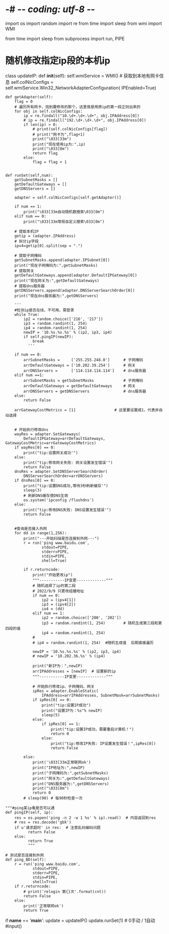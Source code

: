 # -# -*- coding: utf-8 -*-
import os
import random
import re
from time import sleep
from wmi import WMI

from time import sleep
from subprocess import run, PIPE

# 随机修改指定ip段的本机ip
class updateIP:
    def __init__(self):
        self.wmiService = WMI()
        # 获取到本地有网卡信息
        self.colNicConfigs = self.wmiService.Win32_NetworkAdapterConfiguration(
            IPEnabled=True)

    def getAdapter(self):
        flag = 0
        # 遍历所有网卡，找到要修改的那个，这里我是用原ip的第一段正则出来的
        for obj in self.colNicConfigs:
            ip = re.findall("10.\d+.\d+.\d+", obj.IPAddress[0])
            # ip = re.findall("192.\d+.\d+.\d+", obj.IPAddress[0])
            if len(ip) > 0:
                # print(self.colNicConfigs[flag])
                # print("网卡为",flag+1)
                print("\033[33m")
                print("现在使用ip为:",ip)
                print("\033[0m")
                return flag
            else:
                flag = flag + 1


    def runSet(self,num):
        getSubnetMasks = []
        getDefaultGateways = []
        getDNSServers = []

        adapter = self.colNicConfigs[self.getAdapter()]

        if num == 1:
            print("\033[33m自动随机数搜索\033[0m")
        elif num == 0:
            print("\033[33m常规自定义搜索\033[0m")

        # 提取本机IP
        getip = (adapter.IPAddress)
        # 拆分ip字段
        ipv4=getip[0].split(sep = ".") 

        # 提取子网掩码
        getSubnetMasks.append(adapter.IPSubnet[0])
        print("现在子网掩码为:",getSubnetMasks)
        # 提取网关
        getDefaultGateways.append(adapter.DefaultIPGateway[0])
        print("现在网关为:",getDefaultGateways)
        # 提取dns服务器
        getDNSServers.append(adapter.DNSServerSearchOrder[0])
        print("现在dns服务器为:",getDNSServers)

        '''
        #检测ip是否在线，不可用，需登录
        while True:
            ip2 = random.choice(['216', '217'])
            ip3 = random.randint(1, 254)
            ip4 = random.randint(1, 254)
            newIP = '10.%s.%s.%s' % (ip2, ip3, ip4)
            if self.pingIP(newIP):
                break
              '''
        
        if num == 0:
            arrSubnetMasks =     ['255.255.248.0']      # 子网掩码
            arrDefaultGateways = ['10.202.39.254']      # 网关
            arrDNSServers =      ['114.114.114.114']    # dns服务器
        elif num ==1:
            arrSubnetMasks = getSubnetMasks             # 子网掩码
            arrDefaultGateways = getDefaultGateways     # 网关
            arrDNSServers = getDNSServers               # dns服务器
        else:
            return False
        
        arrGatewayCostMetrics = [1]                 # 这里要设置成1，代表非自动选择


        # 开始执行修改dns
        wayRes = adapter.SetGateways(
            DefaultIPGateway=arrDefaultGateways, GatewayCostMetric=arrGatewayCostMetrics)
        if wayRes[0] == 0:
            print("tip:设置网关成功'")
        else:
            print("tip:修改网关失败: 网关设置发生错误'")
            return False
        dnsRes = adapter.SetDNSServerSearchOrder(
            DNSServerSearchOrder=arrDNSServers)
        if dnsRes[0] == 0:
            print("tip:设置DNS成功,等待3秒刷新缓存'")
            sleep(3)
            # 刷新DNS缓存使DNS生效
            os.system('ipconfig /flushdns')
        else:
            print("tip:修改DNS失败: DNS设置发生错误'")
            return False


        #查询是否接入外网
        for dd in range(1,256):
            print("---开始扫描是否连接到外网---")
            r = run('ping www.baidu.com',
                    stdout=PIPE,
                    stderr=PIPE,
                    stdin=PIPE,
                    shell=True)
                    
            if r.returncode:
                print("开始更改ip")
                """-----------IP变更-------------"""
                # 随机选择了ip的第二段
                # 2022/9/9 只更改组播地址
                if num == 0:
                    ip2 = (ipv4[1])
                    ip3 = (ipv4[2])
                    io4 = (dd)
                elif num == 1:
                    ip2 = random.choice(['200', '202'])
                    ip3 = random.randint(1, 254)        # 随机生成第三段和第四段的值 
                    ip4 = random.randint(1, 254)
                #                
                # ip4 = random.randint(1, 254)  #随机生成值  后期直接遍历
                
                newIP = '10.%s.%s.%s' % (ip2, ip3, ip4)
                # newIP = '10.202.36.%s' % (ip4)

                print("新IP为：",newIP)
                arrIPAddresses = [newIP]  # 设置新的ip
                """-----------IP变更-------------"""

                # 开始执行修改ip、子网掩码、网关
                ipRes = adapter.EnableStatic(
                    IPAddress=arrIPAddresses, SubnetMask=arrSubnetMasks)
                if ipRes[0] == 0:
                    print("tip:设置IP成功")
                    print("设置IP为：%s"% newIP)
                    sleep(5)
                else:
                    if ipRes[0] == 1:
                        print("tip:设置IP成功，需要重启计算机！")
                        return 0
                    else:
                        print("tip:修改IP失败: IP设置发生错误！",ipRes[0])
                        return False

            else:
                print('\033[33m正常联网ok')
                print("IP地址为:",newIP)
                print("子网掩码为:",getSubnetMasks)
                print("网关为:",getDefaultGateways)
                print("DNS服务器为:",getDNSServers)
                print("\033[0m")
                return 0
            # sleep(90) # 每90秒检查一次

    """#ping某ip看是否可以通
    def pingIP(self, ip):
        res = os.popen('ping -n 2 -w 1 %s' % ip).read()  # 内容返回到res
        # res = res.decode('gbk')
        if u'请求超时' in res:  # 注意乱码编码问题
              return False
        else:
              return True
              """
    
    # 测试是否连接到外网
    def ping_BD(self):
        r = run('ping www.baidu.com',
                stdout=PIPE,
                stderr=PIPE,
                stdin=PIPE,
                shell=True)
        if r.returncode:
            # print('relogin 第{}次'.format(cnt))
            return False
        else:
            print('正常联网ok')
            return True

if __name__ == '__main__':
    update = updateIP()
    update.runSet(1)    # 0手动  /  1自动
    #input()
